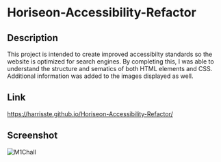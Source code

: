 # Horiseon-Accessibility-Refactor

## Description
This project is intended to create improved accessibilty standards so the website is optimized for search engines. By completing this, I was able to understand the structure and sematics of both HTML elements and CSS. Additional information was added to the images displayed as well. 

## Link
https://harrisste.github.io/Horiseon-Accessibility-Refactor/

## Screenshot
![M1Chall](https://user-images.githubusercontent.com/126029841/226766177-1481a745-8732-438a-82d5-2cc492da0c07.PNG)
